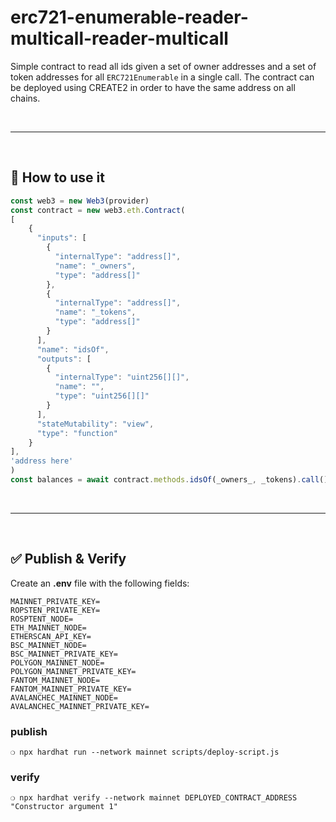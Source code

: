 # erc721-enumerable-reader-multicall-reader-multicall


Simple contract to read all ids given a set of owner addresses and a set of token addresses for all `ERC721Enumerable` in a single call.
The contract can be deployed using CREATE2 in order to have the same address on all chains.

&nbsp;

***

&nbsp;

## :rocket: How to use it

```js
const web3 = new Web3(provider)
const contract = new web3.eth.Contract(
[
    {
      "inputs": [
        {
          "internalType": "address[]",
          "name": "_owners",
          "type": "address[]"
        },
        {
          "internalType": "address[]",
          "name": "_tokens",
          "type": "address[]"
        }
      ],
      "name": "idsOf",
      "outputs": [
        {
          "internalType": "uint256[][]",
          "name": "",
          "type": "uint256[][]"
        }
      ],
      "stateMutability": "view",
      "type": "function"
    }
],
'address here'
)
const balances = await contract.methods.idsOf(_owners_, _tokens).call()
```

&nbsp;

***

&nbsp;

## :white_check_mark: Publish & Verify

Create an __.env__ file with the following fields:

```
MAINNET_PRIVATE_KEY=
ROPSTEN_PRIVATE_KEY=
ROSPTENT_NODE=
ETH_MAINNET_NODE=
ETHERSCAN_API_KEY=
BSC_MAINNET_NODE=
BSC_MAINNET_PRIVATE_KEY=
POLYGON_MAINNET_NODE=
POLYGON_MAINNET_PRIVATE_KEY=
FANTOM_MAINNET_NODE=
FANTOM_MAINNET_PRIVATE_KEY=
AVALANCHEC_MAINNET_NODE=
AVALANCHEC_MAINNET_PRIVATE_KEY=
```


### publish


```
❍ npx hardhat run --network mainnet scripts/deploy-script.js
```

### verify

```
❍ npx hardhat verify --network mainnet DEPLOYED_CONTRACT_ADDRESS "Constructor argument 1"
```
